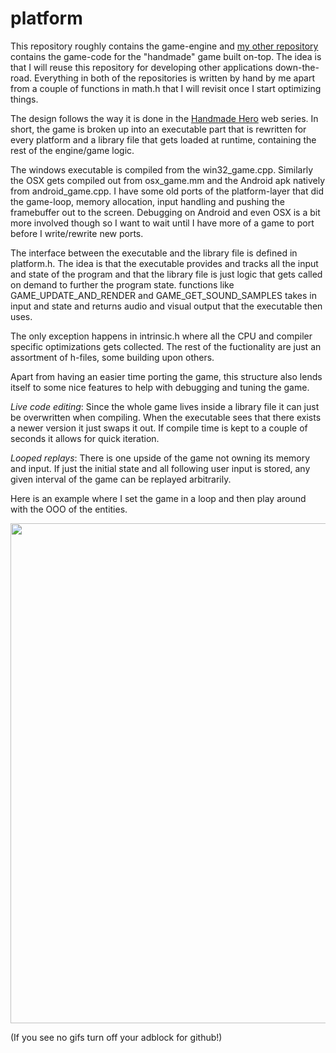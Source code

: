 # platform

This repository roughly contains the game-engine and [my other repository](https://github.com/Bjeeeern/handmade) 
contains the game-code for the "handmade" game built on-top. The idea is that I will reuse this repository for developing other applications down-the-road. Everything in both of the repositories is written by hand by me apart from a couple of functions in math.h that I will revisit once I start optimizing things.

The design follows the way it is done in the [Handmade Hero](https://handmadehero.org/) web series. In short, the game is broken up into an executable part that is rewritten for every platform and a library file that gets loaded at runtime, containing the rest of the engine/game logic.

The windows executable is compiled from the win32_game.cpp.
Similarly the OSX gets compiled out from osx_game.mm and the Android apk natively from android_game.cpp. I have some old ports of the platform-layer that did the game-loop, memory allocation, input handling and pushing the framebuffer out to the screen. Debugging on Android and even OSX is a bit more involved though so I want to wait until I have more of a game to port before I write/rewrite new ports.

The interface between the executable and the library file is defined in platform.h. The idea is that the executable provides and tracks all the input and state of the program and that the library file is just logic that gets called on demand to further the program state.
functions like GAME_UPDATE_AND_RENDER and GAME_GET_SOUND_SAMPLES takes in input and state and returns audio and visual output that the executable then uses.

The only exception happens in intrinsic.h where all the CPU and compiler specific optimizations gets collected. The rest of the fuctionality are just an assortment of h-files, some building upon others.

Apart from having an easier time porting the game, this structure also lends itself to some nice features to help with debugging and tuning the game.

_Live code editing_:
Since the whole game lives inside a library file it can just be overwritten when compiling. When the executable sees that there exists a newer version it just swaps it out. If compile time is kept to a couple of seconds it allows for quick iteration.

_Looped replays_:
There is one upside of the game not owning its memory and input. If just the initial state and all following user input is stored, any given interval of the game can be replayed arbitrarily.

Here is an example where I set the game in a loop and then play around with the OOO of the entities.

<img src="promo_data/Win32PlatformDemonstration.gif" width="800" />

(If you see no gifs turn off your adblock for github!)
